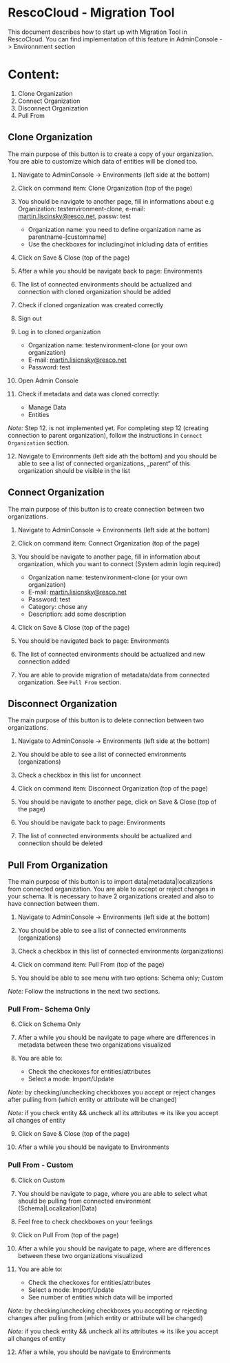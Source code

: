 # RescoCloud - Migration Tool
This document describes how to start up with Migration Tool in RescoCloud.
You can find implementation of this feature in AdminConsole -> Environnment section

# Content:
1. Clone Organization
2. Connect Organization
3. Disconnect Organization
4. Pull From

## Clone Organization
The main purpose of this button is to create a copy of your organization. You are able to customize which data of entities will be cloned too. 

1. Navigate to AdminConsole -> Environments (left side at the bottom)

2. Click on command item: Clone Organization (top of the page)

3. You should be navigate to another page, fill in informations about
e.g Organization: testenvironment-clone, e-mail: martin.liscinsky@resco.net, passw: test
	- Organization name: you need to define organization name as parentname-[customname]
	- Use the checkboxes for including/not inlcluding data of entities
4. Click on Save & Close (top of the page)

5. After a while you should be navigate back to page: Environments

6. The list of connected environments should be actualized and connection with cloned organization should be added

7. Check if cloned organization was created correctly 

8. Sign out

9. Log in to cloned organization
	- Organization name: testenvironment-clone (or your own organization)
	- E-mail: martin.lisicnsky@resco.net 
	- Password: test

10. Open Admin Console

11. Check if metadata and data was cloned correctly: 
	- Manage Data 
	- Entities

*Note:* Step 12. is not implemented yet. For completing step 12 (creating connection to parent organization), follow the instructions in `Connect Organization` section.

12. Navigate to Environments (left side ath the bottom) and you should be able to see a list of connected organizations, „parent“ of this organization should be visible in the list


## Connect Organization
The main purpose of this button is to create connection between two organizations.

1. Navigate to AdminConsole -> Environments (left side at the bottom)

2. Click on command item: Connect Organization (top of the page)

3. You should be navigate to another page, fill in information about organization, which you want to connect (System admin login required)
	- Organization name: testenvironment-clone (or your own organization)
	- E-mail: martin.lisicnsky@resco.net 
	- Password: test
	- Category: chose any
	- Description: add some description

4. Click on Save & Close (top of the page)

5. You should be navigated back to page: Environments

6. The list of connected environments should be actualized and new connection added

7. You are able to provide migration of metadata/data from connected organization. See `Pull From` section.


## Disconnect Organization
The main purpose of this button is to delete connection between two organizations.

1. Navigate to AdminConsole -> Environments (left side at the bottom)

2. You should be able to see a list of connected environments (organizations)

3. Check a checkbox in this list for unconnect

4. Click on command item: Disconnect Organization (top of the page)

5. You should be navigate to another page, click on Save & Close (top of the page)

6. You should be navigate back to page: Environments

7. The list of connected environments should be actualized and connection should be deleted


## Pull From Organization
The main purpose of this button is to import data|metadata|localizations from connected organization. You are able to accept or reject changes in your schema.
It is necessary to have 2 organizations created and also to have connection between them.

1. Navigate to AdminConsole -> Environments (left side at the bottom)

2. You should be able to see a list of connected environments (organizations)

3. Check a checkbox in this list of connected environments (organizations)

4. Click on command item: Pull From (top of the page)

5. You should be able to see menu with two options: Schema only; Custom

*Note:* Follow the instructions in the next two sections.

### Pull From- Schema Only

6. Click on Schema Only

7. After a while you should be navigate to page where are differences in metadata between these two organizations visualized

8. You are able to:
	- Check the checkoxes for entities/attributes  
	- Select a mode: Import/Update

*Note:* by checking/unchecking checkboxes you accept or reject changes after pulling from (which entity or attribute will be changed) 

*Note:* if you check entity && uncheck all its attributes => its like you accept all changes of entity

9. Click on Save & Close (top of the page)

10. After a while you should be navigate to Environments 


### Pull From - Custom

6. Click on Custom

7. You should be navigate to page, where you are able to select what should be pulling from connected environment (Schema|Localization|Data)

8. Feel free to check checkboxes on your feelings

9. Click on Pull From (top of the page)

10. After a while you should be navigate to page, where are differences between these two organizations visualized

11. You are able to:
	- Check the checkoxes for entities/attributes  
	- Select a mode: Import/Update
	- See number of entities which data will be imported

*Note:* by checking/unchecking checkboxes you accepting or rejecting changes after pulling from (which entity or attribute will be changed)

*Note:* if you check entity && uncheck all its attributes => its like you accept all changes of entity

12. After a while, you should be navigate to Environments
